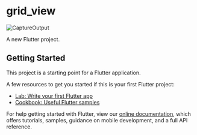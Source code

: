 # grid_view

![CaptureOutput](https://user-images.githubusercontent.com/6907446/135272767-09a63089-7e89-4e8d-a33d-81b80c57a359.JPG)


A new Flutter project.

## Getting Started

This project is a starting point for a Flutter application.

A few resources to get you started if this is your first Flutter project:

- [Lab: Write your first Flutter app](https://flutter.dev/docs/get-started/codelab)
- [Cookbook: Useful Flutter samples](https://flutter.dev/docs/cookbook)

For help getting started with Flutter, view our
[online documentation](https://flutter.dev/docs), which offers tutorials,
samples, guidance on mobile development, and a full API reference.
